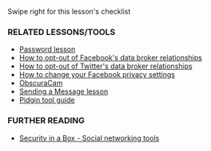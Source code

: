 [Title]: # (What now?)
[Order]: # (10)

Swipe right for this lesson's checklist

### RELATED LESSONS/TOOLS

*   [Password lesson](umbrella://lesson/passwords)
*   [How to opt-out of Facebook's data broker relationships](umbrella://lesson/facebook)
*   [How to opt-out of Twitter's data broker relationships](umbrella://lesson/facebook)
*   [How to change your Facebook privacy settings](https://www.eff.org/deeplinks/2013/01/how-protect-your-privacy-facebooks-graph-search)
*   [ObscuraCam](umbrella://lesson/obscuracam)
*   [Sending a Message lesson](umbrella://lesson/sending-message)
*   [Pidgin tool guide](umbrella://lesson/pidgin)

### FURTHER READING

*   [Security in a Box - Social networking tools](https://securityinabox.org/social_networking_tools)